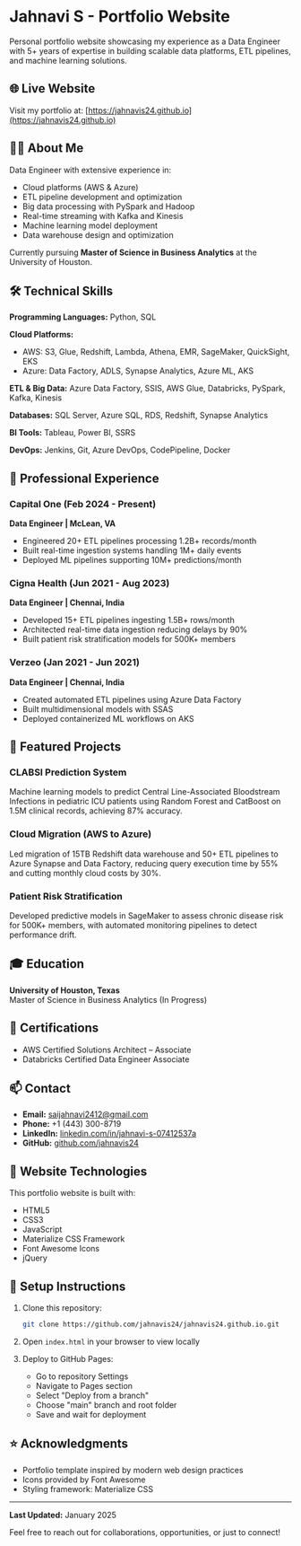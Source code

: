 # Jahnavi S - Portfolio Website

Personal portfolio website showcasing my experience as a Data Engineer with 5+ years of expertise in building scalable data platforms, ETL pipelines, and machine learning solutions.

## 🌐 Live Website

Visit my portfolio at: [https://jahnavis24.github.io](https://jahnavis24.github.io)

## 👩‍💻 About Me

Data Engineer with extensive experience in:
- Cloud platforms (AWS & Azure)
- ETL pipeline development and optimization
- Big data processing with PySpark and Hadoop
- Real-time streaming with Kafka and Kinesis
- Machine learning model deployment
- Data warehouse design and optimization

Currently pursuing **Master of Science in Business Analytics** at the University of Houston.

## 🛠️ Technical Skills

**Programming Languages:** Python, SQL

**Cloud Platforms:** 
- AWS: S3, Glue, Redshift, Lambda, Athena, EMR, SageMaker, QuickSight, EKS
- Azure: Data Factory, ADLS, Synapse Analytics, Azure ML, AKS

**ETL & Big Data:** Azure Data Factory, SSIS, AWS Glue, Databricks, PySpark, Kafka, Kinesis

**Databases:** SQL Server, Azure SQL, RDS, Redshift, Synapse Analytics

**BI Tools:** Tableau, Power BI, SSRS

**DevOps:** Jenkins, Git, Azure DevOps, CodePipeline, Docker

## 💼 Professional Experience

### Capital One (Feb 2024 - Present)
**Data Engineer | McLean, VA**
- Engineered 20+ ETL pipelines processing 1.2B+ records/month
- Built real-time ingestion systems handling 1M+ daily events
- Deployed ML pipelines supporting 10M+ predictions/month

### Cigna Health (Jun 2021 - Aug 2023)
**Data Engineer | Chennai, India**
- Developed 15+ ETL pipelines ingesting 1.5B+ rows/month
- Architected real-time data ingestion reducing delays by 90%
- Built patient risk stratification models for 500K+ members

### Verzeo (Jan 2021 - Jun 2021)
**Data Engineer | Chennai, India**
- Created automated ETL pipelines using Azure Data Factory
- Built multidimensional models with SSAS
- Deployed containerized ML workflows on AKS

## 🚀 Featured Projects

### CLABSI Prediction System
Machine learning models to predict Central Line-Associated Bloodstream Infections in pediatric ICU patients using Random Forest and CatBoost on 1.5M clinical records, achieving 87% accuracy.

### Cloud Migration (AWS to Azure)
Led migration of 15TB Redshift data warehouse and 50+ ETL pipelines to Azure Synapse and Data Factory, reducing query execution time by 55% and cutting monthly cloud costs by 30%.

### Patient Risk Stratification
Developed predictive models in SageMaker to assess chronic disease risk for 500K+ members, with automated monitoring pipelines to detect performance drift.

## 🎓 Education

**University of Houston, Texas**  
Master of Science in Business Analytics (In Progress)

## 📜 Certifications

- AWS Certified Solutions Architect – Associate
- Databricks Certified Data Engineer Associate

## 📫 Contact

- **Email:** saijahnavi2412@gmail.com
- **Phone:** +1 (443) 300-8719
- **LinkedIn:** [linkedin.com/in/jahnavi-s-07412537a](http://www.linkedin.com/in/jahnavi-s-07412537a)
- **GitHub:** [github.com/jahnavis24](https://github.com/jahnavis24)

## 🔧 Website Technologies

This portfolio website is built with:
- HTML5
- CSS3
- JavaScript
- Materialize CSS Framework
- Font Awesome Icons
- jQuery

## 📄 Setup Instructions

1. Clone this repository:
   ```bash
   git clone https://github.com/jahnavis24/jahnavis24.github.io.git
   ```

2. Open `index.html` in your browser to view locally

3. Deploy to GitHub Pages:
   - Go to repository Settings
   - Navigate to Pages section
   - Select "Deploy from a branch"
   - Choose "main" branch and root folder
   - Save and wait for deployment

## ⭐ Acknowledgments

- Portfolio template inspired by modern web design practices
- Icons provided by Font Awesome
- Styling framework: Materialize CSS

---

**Last Updated:** January 2025

Feel free to reach out for collaborations, opportunities, or just to connect!
